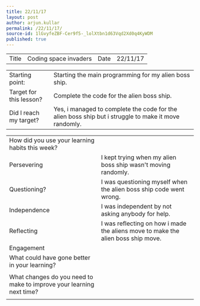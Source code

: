 ```yaml
---
title: 22/11/17
layout: post
author: arjun.kullar
permalink: /22/11/17/
source-id: 1lGvyfeZBF-Cer9f5-_lolXtbn1d63Vqd2Xd0q4KyWDM
published: true
---
```

<table>
  <tr>
    <td>Title</td>
    <td>Coding space invaders </td>
    <td>Date</td>
    <td>22/11/17</td>
  </tr>
</table>


<table>
  <tr>
    <td>Starting point:</td>
    <td>Starting the main programming for my alien boss ship.</td>
  </tr>
  <tr>
    <td>Target for this lesson?</td>
    <td>Complete the code for the alien boss ship.</td>
  </tr>
  <tr>
    <td>Did I reach my target? </td>
    <td>Yes, i managed to complete the code for the alien boss ship but i struggle to make it move randomly.</td>
  </tr>
</table>


<table>
  <tr>
    <td>How did you use your learning habits this week?</td>
    <td></td>
  </tr>
  <tr>
    <td>Persevering</td>
    <td>I kept trying when my alien boss ship wasn't moving randomly.</td>
  </tr>
  <tr>
    <td>Questioning?</td>
    <td>I was questioning myself when the alien boss ship code went wrong.</td>
  </tr>
  <tr>
    <td>Independence</td>
    <td>I was independent by not asking anybody for help.</td>
  </tr>
  <tr>
    <td>Reflecting</td>
    <td>I was reflecting on how i made the aliens move to make the alien boss ship move.</td>
  </tr>
  <tr>
    <td>Engagement</td>
    <td></td>
  </tr>
  <tr>
    <td>What could have gone better in your learning?</td>
    <td></td>
  </tr>
  <tr>
    <td></td>
    <td></td>
  </tr>
  <tr>
    <td>What changes do you need to make to improve your learning next time?</td>
    <td></td>
  </tr>
  <tr>
    <td></td>
    <td></td>
  </tr>
</table>


